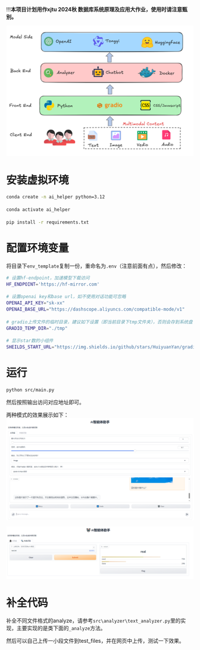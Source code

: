 !!!**本项目计划用作xjtu 2024秋 数据库系统原理及应用大作业，使用时请注意甄别。**

![](./demo/main.png)

# 安装虚拟环境
```bash
conda create -n ai_helper python=3.12

conda activate ai_helper

pip install -r requirements.txt
```

# 配置环境变量

将目录下`env_template`复制一份，重命名为`.env`（注意前面有点），然后修改：
```bash
# 设置hf-endpoint，加速模型下载访问
HF_ENDPOINT='https://hf-mirror.com'

# 设置openai key和base url，如不使用对话功能可忽略
OPENAI_API_KEY="sk-xx"
OPENAI_BASE_URL="https://dashscope.aliyuncs.com/compatible-mode/v1"

# gradio上传文件的临时目录，建议如下设置（即当前目录下tmp文件夹），否则会存到系统盘
GRADIO_TEMP_DIR="./tmp"

# 显示star数的小组件
SHEILDS_START_URL="https://img.shields.io/github/stars/HuiyuanYan/gradio_ai_helper?style=plastic"
```

# 运行
```bash
python src/main.py
```
然后按照输出访问对应地址即可。

两种模式的效果展示如下：
![](./demo/chat/demo1.png)

![](./demo/recognition/text_demo.png)

# 补全代码
补全不同文件格式的analyze，请参考`src\analyzer\text_analyzer.py`里的实现，主要实现的是类下面的`_analyze`方法。

然后可以自己上传一小段文件到test_files，并在网页中上传，测试一下效果。